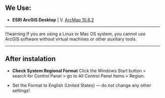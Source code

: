 ## We Use:

- **ESRI ArcGIS Desktop** | V. [ArcMap 10.8.](https://www.esri.com/en-us/arcgis/geospatial-platform/overview)[2](https://mega.nz/folder/9AIHzRCJ#vegw2aChydOCjHwtKvzEgA/file/JdREibSR)

---

!!!warning 
    If you are using a Linux or Mac OS system, you cannot use ArcGIS software without virtual machines or other auxiliary tools.


---

## After instalation 

- **Check System Regional Format**
    Click the Windows Start button > search for Control Panel > go to All Control Panel Items > Region.

- Set the Format to English (United States) — do not change any other settings!